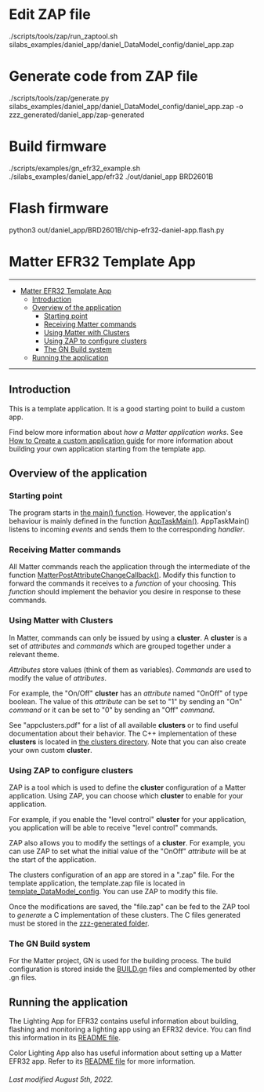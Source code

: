 
# Edit ZAP file

./scripts/tools/zap/run_zaptool.sh silabs_examples/daniel_app/daniel_DataModel_config/daniel_app.zap

# Generate code from ZAP file

./scripts/tools/zap/generate.py silabs_examples/daniel_app/daniel_DataModel_config/daniel_app.zap -o zzz_generated/daniel_app/zap-generated

# Build firmware

./scripts/examples/gn_efr32_example.sh ./silabs_examples/daniel_app/efr32 ./out/daniel_app BRD2601B

# Flash firmware

python3 out/daniel_app/BRD2601B/chip-efr32-daniel-app.flash.py

# Matter EFR32 Template App

<hr>

-   [Matter EFR32 Template App](#matter-efr32-template-app)
    -   [Introduction](#introduction)
    -   [Overview of the application](#overview-of-the-application)
        -   [Starting point](#starting-point)
        -   [Receiving Matter commands](#receiving-matter-commands)
        -   [Using Matter with Clusters](#using-matter-with-clusters)
        -   [Using ZAP to configure clusters](#using-zap-to-configure-clusters)
        -   [The GN Build system](#the-gn-build-system)
    -   [Running the application](#running-the-application)

<hr>

## Introduction

This is a template application. It is a good starting point to build a custom
app.

Find below more information about _how a Matter application works_. See
[How to Create a custom application guide](HOW_TO_CREATE_A_CUSTOM_APP.md) for
more information about building your own application starting from the template
app.

## Overview of the application

### Starting point

The program starts in [the main() function](src/main.cpp). However, the
application's behaviour is mainly defined in the function
[AppTaskMain()](src/AppTask.cpp). AppTaskMain() listens to incoming _events_ and
sends them to the corresponding _handler_.

### Receiving Matter commands

All Matter commands reach the application through the intermediate of the
function [MatterPostAttributeChangeCallback()](src/ZclCallbacks.cpp). Modify
this function to forward the commands it receives to a _function_ of your
choosing. This _function_ should implement the behavior you desire in response
to these commands.

### Using Matter with Clusters

In Matter, commands can only be issued by using a **cluster**. A **cluster** is
a set of _attributes_ and _commands_ which are grouped together under a relevant
theme.

_Attributes_ store values (think of them as variables). _Commands_ are used to
modify the value of _attributes_.

For example, the "On/Off" **cluster** has an _attribute_ named "OnOff" of type
boolean. The value of this _attribute_ can be set to "1" by sending an "On"
_command_ or it can be set to "0" by sending an "Off" _command_.

See "appclusters.pdf" for a list of all available **clusters** or to find useful
documentation about their behavior. The C++ implementation of these **clusters**
is located in [the clusters directory][2]. Note that you can also create your
own custom **cluster**.

### Using ZAP to configure clusters

ZAP is a tool which is used to define the **cluster** configuration of a Matter
application. Using ZAP, you can choose which **cluster** to enable for your
application.

For example, if you enable the "level control" **cluster** for your application,
you application will be able to receive "level control" commands.

ZAP also allows you to modify the settings of a **cluster**. For example, you
can use ZAP to set what the initial value of the "OnOff" _attribute_ will be at
the start of the application.

The clusters configuration of an app are stored in a ".zap" file. For the
template application, the template.zap file is located in
[template_DataModel_config][3]. You can use ZAP to modify this file.

Once the modifications are saved, the "file.zap" can be fed to the ZAP tool to
_generate_ a C implementation of these clusters. The C files generated must be
stored in the [zzz-generated folder](../../../zzz_generated).

### The GN Build system

For the Matter project, GN is used for the building process. The build
configuration is stored inside the [BUILD.gn](BUILD.gn) files and complemented
by other .gn files.

## Running the application

The Lighting App for EFR32 contains useful information about building, flashing
and monitoring a lighting app using an EFR32 device. You can find this
information in its [README file][1].

Color Lighting App also has useful information about setting up a Matter EFR32
app. Refer to its [README file][4] for more information.

###### Last modified August 5th, 2022.

[1]: ../../../examples/lighting-app/efr32/README.md
[2]: ../../../src/app/clusters
[3]: ../template_DataModel_config
[4]: ../../sl-newLight/efr32/README.md
